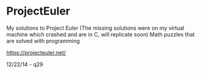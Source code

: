ProjectEuler
============
My solutions to Project Euler (The missing solutions were on my virtual machine which crashed and are in C, will replicate soon)
Math puzzles that are solved with programming

https://projecteuler.net/

12/22/14 - q29
